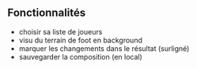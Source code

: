 Fonctionnalités
----------------
* choisir sa liste de joueurs
* visu du terrain de foot en background
* marquer les changements dans le résultat (surligné)
* sauvegarder la composition (en local)